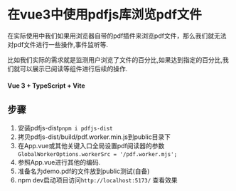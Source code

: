 # 在vue3中使用pdfjs库浏览pdf文件

在实际使用中我们如果用浏览器自带的pdf插件来浏览pdf文件，那么我们就无法对pdf文件进行一些操作,事件监听等.

比如我们实际的需求就是监测用户浏览了文件的百分比,如果达到指定的百分比,我们就可以展示已阅读等组件进行后续的操作.

#### Vue 3 + TypeScript + Vite


## 步骤
1. 安装pdfjs-dist```pnpm i pdfjs-dist```
2. 拷贝pdfjs-dist/build/pdf.worker.min.js到public目录下
3. 在App.vue或其他关键入口全局设置pdf阅读器的参数 ```GlobalWorkerOptions.workerSrc = '/pdf.worker.mjs';```
4. 参照App.vue进行其他的编码.
5. 准备名为demo.pdf的文件放到public测试(自备)
6. npm dev启动项目访问```http://localhost:5173/``` 查看效果
